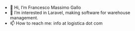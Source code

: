 - 👋 Hi, I’m Francesco Massimo Gallo
- 👀 I’m interested in Laravel, making software for warehouse management.
- 📫 How to reach me: info at logistica dot com

<!---
gallomaf/gallomaf is a ✨ special ✨ repository because its `README.md` (this file) appears on your GitHub profile.
You can click the Preview link to take a look at your changes.
--->
